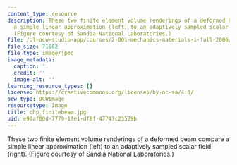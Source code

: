```yaml
---
content_type: resource
description: These two finite element volume renderings of a deformed beam compare
  a simple linear approximation (left) to an adaptively sampled scalar field (right).
  (Figure courtesy of Sandia National Laboratories.)
file: /ol-ocw-studio-app/courses/2-001-mechanics-materials-i-fall-2006/e90af00d77791fe1df8f47747c23529b_chp_finitebeam.jpg
file_size: 71682
file_type: image/jpeg
image_metadata:
  caption: ''
  credit: ''
  image-alt: ''
learning_resource_types: []
license: https://creativecommons.org/licenses/by-nc-sa/4.0/
ocw_type: OCWImage
resourcetype: Image
title: chp_finitebeam.jpg
uid: e90af00d-7779-1fe1-df8f-47747c23529b
---
```

These two finite element volume renderings of a deformed beam compare a simple linear approximation (left) to an adaptively sampled scalar field (right). (Figure courtesy of Sandia National Laboratories.)